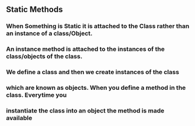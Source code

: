 ## Static Methods
### When Something is Static it is attached to the Class rather than an instance of a class/Object.
### An instance method is attached to the instances of the class/objects of the class. 
### We define a class and then we create instances of the class
### which are known as objects. When you define a method in the class. Everytime you
### instantiate the class into an object the method is made available
